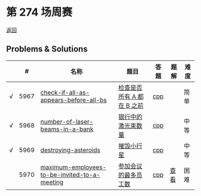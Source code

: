 # 第 274 场周赛

[返回](../../README.md)

## Problems & Solutions
|     | #   | 名称                 | 题目                  | 答题          | 题解 | 难度 |
| --- | --- | -------------------- | --------------------- | ------------- | ---- | ---- |
| √ | 5967 | [check-if-all-as-appears-before-all-bs](../../problems/check-if-all-as-appears-before-all-bs) | [检查是否所有 A 都在 B 之前](../../problems/check-if-all-as-appears-before-all-bs/README.md) | [cpp](../../problems/check-if-all-as-appears-before-all-bs/SOLUTION.cpp) |   | 简单 |
| √ | 5968 | [number-of-laser-beams-in-a-bank](../../problems/number-of-laser-beams-in-a-bank) | [银行中的激光束数量](../../problems/number-of-laser-beams-in-a-bank/README.md) | [cpp](../../problems/number-of-laser-beams-in-a-bank/SOLUTION.cpp) |   | 中等 |
| √ | 5969 | [destroying-asteroids](../../problems/destroying-asteroids) | [摧毁小行星](../../problems/destroying-asteroids/README.md) | [cpp](../../problems/destroying-asteroids/SOLUTION.cpp) |   | 中等 |
|  | 5970 | [maximum-employees-to-be-invited-to-a-meeting](../../problems/maximum-employees-to-be-invited-to-a-meeting) | [参加会议的最多员工数](../../problems/maximum-employees-to-be-invited-to-a-meeting/README.md) | [cpp](../../problems/maximum-employees-to-be-invited-to-a-meeting/SOLUTION.cpp) | [查看](https://leetcode-cn.com/problems/maximum-employees-to-be-invited-to-a-meeting/solution/maximum-employees-to-be-invited-to-a-mee-8pwb/) | 困难 |
